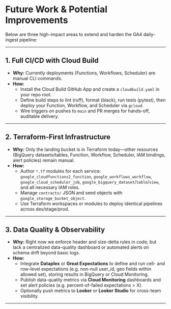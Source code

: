 # Future Work & Potential Improvements

Below are three high-impact areas to extend and harden the GA4 daily-ingest pipeline:

---

## 1. Full CI/CD with Cloud Build  
- **Why:** Currently deployments (Functions, Workflows, Scheduler) are manual CLI commands.  
- **How:**  
  - Install the Cloud Build GitHub App and create a `cloudbuild.yaml` in your repo root.  
  - Define build steps to lint (ruff), format (black), run tests (pytest), then deploy your Function, Workflow, and Scheduler via `gcloud`.  
  - Wire triggers on pushes to `main` and PR merges for hands-off, auditable delivery.  

---

## 2. Terraform‐First Infrastructure  
- **Why:** Only the landing bucket is in Terraform today—other resources (BigQuery datasets/tables, Function, Workflow, Scheduler, IAM bindings, alert policies) remain manual.  
- **How:**  
  - Author `*.tf` modules for each service: `google_cloudfunctions2_function`, `google_workflows_workflow`, `google_cloud_scheduler_job`, `google_bigquery_dataset`/`table`/`view`, and all necessary IAM roles.  
  - Manage `contracts/` JSON and seed objects with `google_storage_bucket_object`.  
  - Use Terraform workspaces or modules to deploy identical pipelines across dev/stage/prod.

---

## 3. Data Quality & Observability  
- **Why:** Right now we enforce header and size-delta rules in code, but lack a centralized data-quality dashboard or automated alerts on schema drift beyond basic logs.  
- **How:**  
  - Integrate **Dataplex** or **Great Expectations** to define and run cell- and row-level expectations (e.g. non-null user_id, geo fields within allowed set), storing results in BigQuery or Cloud Monitoring.  
  - Publish data-quality metrics via **Cloud Monitoring** dashboards and set alert policies (e.g. percent-of-failed expectations > X).  
  - Optionally push metrics to **Looker** or **Looker Studio** for cross-team visibility.

---
